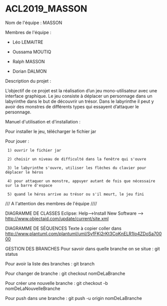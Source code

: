 # ACL2019_MASSON

Nom de l'équipe : MASSON

Membres de l'équipe : 
- Léo LEMAITRE
- Oussama MOUTIQ
- Ralph MASSON

- Dorian DALMON

Description du projet : 

   L’objectif  de  ce  projet  est  la  réalisation  d’un jeu  mono-utilisateur  avec  une  interface graphique.  Le  jeu  consiste  à  déplacer  un  personnage  dans  un  labyrinthe  dans  le  but  de découvrir un trésor. Dans le labyrinthe il peut y avoir des monstres de différents types qui essayent d’attaquer le personnage.

Manuel d'utilisation et d'installation :

   Pour installer le jeu, télécharger le fichier jar 
   
   Pour jouer : 
     
     1) ouvrir le fichier jar
     
     2) choisir un niveau de difficulté dans la fenêtre qui s'ouvre
     
     3) le labyrinthe s'ouvre, utiliser les flèches du clavier pour déplacer le héros 
     
     4) pour attaquer un monstre, appuyer autant de fois que nécessaire sur la barre d'espace
     
     5) quand le héros arrive au trésor ou s'il meurt, le jeu fini 








/// A l'attention des membres de l'équipe  ////

DIAGRAMME DE CLASSES 
  Eclipse: Help-->Install New Software --> http://www.objectaid.com/update/current/site.xml

DIAGRAMME DE SÉQUENCES
  Texte à copier coller dans http://www.plantuml.com/plantuml/uml/SyfFKj2rKt3CoKnELR1Io4ZDoSa70000

GESTION DES BRANCHES
  Pour savoir dans quelle branche on se situe : git status

  Pour avoir la liste des branches : git branch

  Pour changer de branche : git checkout nomDeLaBranche

  Pour créer une nouvelle branche  : git checkout -b nomDeLaNouvelleBranche

  Pour push dans une branche : git push -u origin nomDeLaBranche



